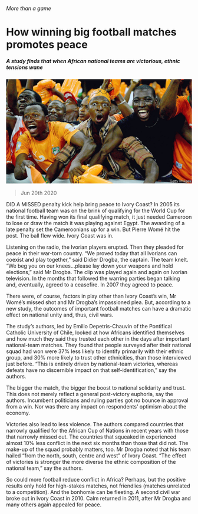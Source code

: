 ###### More than a game

# How winning big football matches promotes peace 

##### A study finds that when African national teams are victorious, ethnic tensions wane 

![image](images/20200620_MAP002_0.jpg) 

> Jun 20th 2020 

DID A MISSED penalty kick help bring peace to Ivory Coast? In 2005 its national football team was on the brink of qualifying for the World Cup for the first time. Having won its final qualifying match, it just needed Cameroon to lose or draw the match it was playing against Egypt. The awarding of a late penalty set the Cameroonians up for a win. But Pierre Womé hit the post. The ball flew wide. Ivory Coast was in.

Listening on the radio, the Ivorian players erupted. Then they pleaded for peace in their war-torn country. “We proved today that all Ivorians can coexist and play together,” said Didier Drogba, the captain. The team knelt. “We beg you on our knees...please lay down your weapons and hold elections,” said Mr Drogba. The clip was played again and again on Ivorian television. In the months that followed the warring parties began talking and, eventually, agreed to a ceasefire. In 2007 they agreed to peace.


There were, of course, factors in play other than Ivory Coast’s win, Mr Womé’s missed shot and Mr Drogba’s impassioned plea. But, according to a new study, the outcomes of important football matches can have a dramatic effect on national unity and, thus, civil wars.

The study’s authors, led by Emilio Depetris-Chauvin of the Pontifical Catholic University of Chile, looked at how Africans identified themselves and how much they said they trusted each other in the days after important national-team matches. They found that people surveyed after their national squad had won were 37% less likely to identify primarily with their ethnic group, and 30% more likely to trust other ethnicities, than those interviewed just before. “This is entirely driven by national-team victories, whereas defeats have no discernible impact on that self-identification,” say the authors.

The bigger the match, the bigger the boost to national solidarity and trust. This does not merely reflect a general post-victory euphoria, say the authors. Incumbent politicians and ruling parties got no bounce in approval from a win. Nor was there any impact on respondents’ optimism about the economy.

Victories also lead to less violence. The authors compared countries that narrowly qualified for the African Cup of Nations in recent years with those that narrowly missed out. The countries that squeaked in experienced almost 10% less conflict in the next six months than those that did not. The make-up of the squad probably matters, too. Mr Drogba noted that his team hailed “from the north, south, centre and west” of Ivory Coast. “The effect of victories is stronger the more diverse the ethnic composition of the national team,” say the authors.

So could more football reduce conflict in Africa? Perhaps, but the positive results only hold for high-stakes matches, not friendlies (matches unrelated to a competition). And the bonhomie can be fleeting. A second civil war broke out in Ivory Coast in 2010. Calm returned in 2011, after Mr Drogba and many others again appealed for peace.

